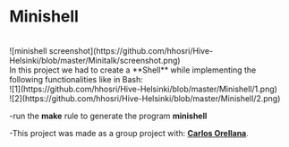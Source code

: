 # Minishell
<br />
![minishell screenshot](https://github.com/hhosri/Hive-Helsinki/blob/master/Minitalk/screenshot.png) <br />
In this project we had to create a **Shell** while implementing the following functionalities like in Bash:<br />
![1](https://github.com/hhosri/Hive-Helsinki/blob/master/Minishell/1.png) <br />
![2](https://github.com/hhosri/Hive-Helsinki/blob/master/Minishell/2.png) <br />


-run the **make** rule to generate the program **minishell**<br />

-This project was made as a group project with: [**Carlos Orellana**](https://github.com/quiminbano).
